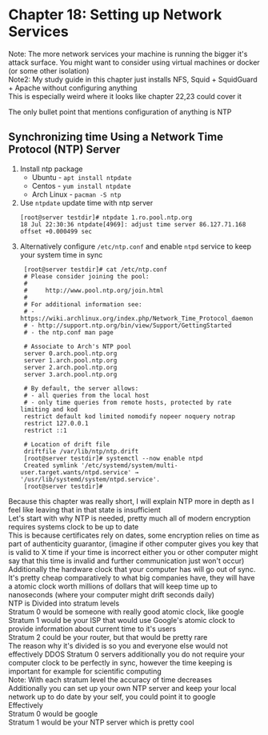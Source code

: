 # Chapter 18: Setting up Network Services
Note: The more network services your machine is running the bigger it's attack surface. You might want to consider using virtual machines or docker (or some other isolation) <br>
Note2: My study guide in this chapter just installs NFS, Squid + SquidGuard + Apache without configuring anything <br>
This is especially weird where it looks like chapter 22,23 could cover it <br>

The only bullet point that mentions configuration of anything is NTP <br>
## Synchronizing time Using a Network Time Protocol (NTP) Server
1. Install ntp package <br>
   - Ubuntu - ``apt install ntpdate``
   - Centos - ``yum install ntpdate``
   - Arch Linux - ``pacman -S ntp`` 
2. Use ``ntpdate`` update time with ntp server <br>
   ```
   [root@server testdir]# ntpdate 1.ro.pool.ntp.org
   18 Jul 22:30:36 ntpdate[4969]: adjust time server 86.127.71.168 offset +0.000499 sec
   ```
3. Alternatively configure ``/etc/ntp.conf`` and enable ``ntpd`` service to keep your system time in sync <br>
   ```
    [root@server testdir]# cat /etc/ntp.conf 
    # Please consider joining the pool:
    #
    #     http://www.pool.ntp.org/join.html
    #
    # For additional information see:
    # - https://wiki.archlinux.org/index.php/Network_Time_Protocol_daemon
    # - http://support.ntp.org/bin/view/Support/GettingStarted
    # - the ntp.conf man page
    
    # Associate to Arch's NTP pool
    server 0.arch.pool.ntp.org
    server 1.arch.pool.ntp.org
    server 2.arch.pool.ntp.org
    server 3.arch.pool.ntp.org
    
    # By default, the server allows:
    # - all queries from the local host
    # - only time queries from remote hosts, protected by rate limiting and kod
    restrict default kod limited nomodify nopeer noquery notrap
    restrict 127.0.0.1
    restrict ::1
    
    # Location of drift file
    driftfile /var/lib/ntp/ntp.drift
    [root@server testdir]# systemctl --now enable ntpd 
    Created symlink '/etc/systemd/system/multi-user.target.wants/ntpd.service' → '/usr/lib/systemd/system/ntpd.service'.
    [root@server testdir]#
    ```
   

Because this chapter was really short, I will explain NTP more in depth as I feel like leaving that in that state is insufficient <br>
Let's start with why NTP is needed, pretty much all of modern encryption requires systems clock to be up to date <br>
This is because certificates rely on dates, some encryption relies on time as part of authenticity guarantor, (imagine if other computer gives you key that is valid to X time if your time is incorrect either you or other computer might say that this time is invalid and further communication just won't occur) <br>
Additionally the hardware clock that your computer has will go out of sync. It's pretty cheap comparatively to what big companies have, they will have a atomic clock worth millions of dollars that will keep time up to nanoseconds (where your computer might drift seconds daily) <br>
NTP is Divided into stratum levels <br>
Stratum 0 would be someone with really good atomic clock, like google <br>
Stratum 1 would be your ISP that would use Google's atomic clock to provide information about current time to it's users <br>
Stratum 2 could be your router, but that would be pretty rare <br>
The reason why it's divided is so you and everyone else would not effectively DDOS Stratum 0 servers additionally you do not require your computer clock to be perfectly in sync, however the time keeping is important for example for scientific computing <br>
Note: With each stratum level the accuracy of time decreases <br>
Additionally you can set up your own NTP server and keep your local network up to do date by your self, you could point it to google <br>
Effectively <br>
Stratum 0 would be google <br>
Stratum 1 would be your NTP server which is pretty cool <br>